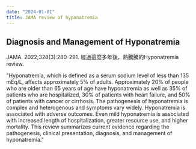 ```yaml
---
date: "2024-01-01"
title: JAMA review of hyponatremia
---
```


## Diagnosis and Management of Hyponatremia
JAMA. 2022;328(3):280-291.
經過這麼多年後，熱騰騰的Hyponatremia review.

"Hyponatremia, which is defined as a serum sodium level of less than 135 mEq/L, affects approximately 5% of adults. Approximately 20% of people who are older than 65 years of age have hyponatremia as well as 35% of patients who are hospitalized, 30% of patients with heart failure, and 50% of patients with cancer or cirrhosis. The pathogenesis of hyponatremia is complex and heterogenous and symptoms vary widely. Hyponatremia is associated with adverse outcomes. Even mild hyponatremia is associated with increased length of hospitalization, greater resource use, and higher mortality. This review summarizes current evidence regarding the pathogenesis, clinical presentation, diagnosis, and management of hyponatremia."
